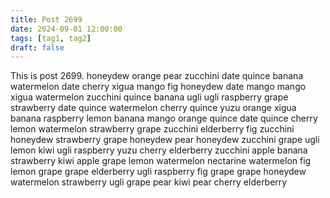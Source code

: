 ```yaml
---
title: Post 2699
date: 2024-09-01 12:00:00
tags: [tag1, tag2]
draft: false
---
```

This is post 2699.
honeydew
orange
pear
zucchini
date
quince
banana
watermelon
date
cherry
xigua
mango
fig
honeydew
date
mango
mango
xigua
watermelon
zucchini
quince
banana
ugli
ugli
raspberry
grape
strawberry
date
quince
watermelon
cherry
quince
yuzu
orange
xigua
banana
raspberry
lemon
banana
mango
orange
quince
date
quince
cherry
lemon
watermelon
strawberry
grape
zucchini
elderberry
fig
zucchini
honeydew
strawberry
grape
honeydew
pear
honeydew
zucchini
grape
ugli
lemon
kiwi
ugli
raspberry
yuzu
cherry
elderberry
zucchini
apple
banana
strawberry
kiwi
apple
grape
lemon
watermelon
nectarine
watermelon
fig
lemon
grape
grape
elderberry
ugli
raspberry
fig
grape
grape
honeydew
watermelon
strawberry
ugli
grape
pear
kiwi
pear
cherry
elderberry
